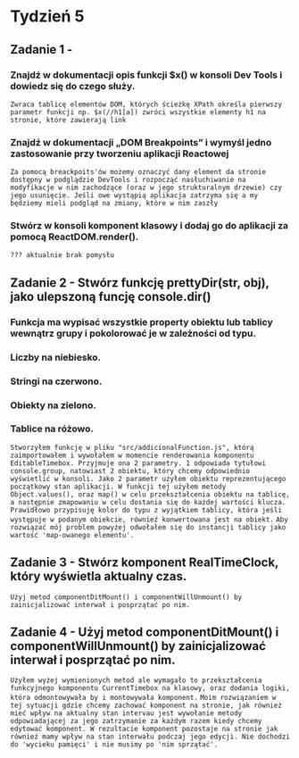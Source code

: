 # Tydzień 5

## Zadanie 1 -
### Znajdź w dokumentacji opis funkcji $x() w konsoli Dev Tools i dowiedz się do czego służy.
`Zwraca tablicę elementów DOM, których ścieżkę XPath określa pierwszy parametr funkcji np. $x(//h1[a]) zwróci wszystkie elementy h1 na stronie, które zawierają link`
### Znajdź w dokumentacji „DOM Breakpoints” i wymyśl jedno zastosowanie przy tworzeniu aplikacji Reactowej
`Za pomocą breackpoits'ów możemy oznaczyć dany element da stronie dostępny w podglądzie DevTools i rozpocząć nasłuchiwanie na modyfikacje w nim zachodzące (oraz w jego strukturalnym drzewie) czy jego usunięcie. Jeśli owe wystąpią aplikacja zatrzyma się a my będziemy mieli podgląd na zmiany, które w nim zaszły`
### Stwórz w konsoli komponent klasowy i dodaj go do aplikacji za pomocą ReactDOM.render().
`??? aktualnie brak pomysłu`
## Zadanie 2 - Stwórz funkcję prettyDir(str, obj), jako ulepszoną funcję console.dir()
### Funkcja ma wypisać wszystkie property obiektu lub tablicy wewnątrz grupy i pokolorować je w zależności od typu.
### Liczby na niebiesko.
### Stringi na czerwono.
### Obiekty na zielono.
### Tablice na różowo.
`Stworzyłem funkcję w pliku "src/addicionalFunction.js", którą zaimportowałem i wywołałem w momencie renderowania komponentu EditableTimebox. Przyjmuje ona 2 parametry. 1 odpowiada tytułowi console.group, natowiast 2 obiektu, który chcemy odpowiednio wyświetlić w konsoli. Jako 2 parametr użyłem obiektu reprezentującego początkowy stan aplikacji. W funkcji tej użyłem metody Object.values(), oraz map() w celu przekształcenia obiektu na tablicę, a następnie zmapowaniu w celu dostania się do każdej wartości klucza. Prawidłowo przypisuję kolor do typu z wyjątkiem tablicy, która jeśli występuje w podanym obiekcie, równieź konwertowana jest na obiekt.`
`Aby rozwiązać mój problem powyżej odwołałem się do instancji tablicy jako wartość 'map-owanego elementu'.`
## Zadanie 3 - Stwórz komponent RealTimeClock, który wyświetla aktualny czas.
`Użyj metod componentDitMount() i componentWillUnmount() by zainicjalizować interwał i posprzątać po nim.`
## Zadanie 4 - Użyj metod componentDitMount() i componentWillUnmount() by zainicjalizować interwał i posprzątać po nim.
`Użyłem wyżej wymienionych metod ale wymagało to przekształcenia funkcyjnego komponentu CurrentTimebox na klasowy, oraz dodania logiki, która odmontowywała by i montowywała komponent.`
`Moim rozwiązaniem w tej sytuacji gdzie chcemy zachować komponent na stronie, jak również mieć wpływ na aktualny stan intervau jest wywołanie metody odpowiadającej za jego zatrzymanie za każdym razem kiedy chcemy edytować komponent. W rezultacie komponent pozostaje na stronie jak również mamy wpływ na stan interwału podczaj jego edycji. Nie dochodzi do 'wycieku pamięci' i nie musimy po 'nim sprzątać'.`